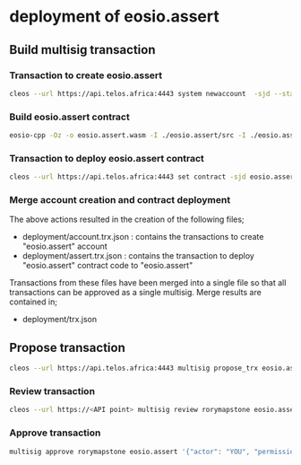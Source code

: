 # deployment of eosio.assert

## Build multisig transaction

### Transaction to create eosio.assert
```bash
cleos --url https://api.telos.africa:4443 system newaccount  -sjd --stake-net "0.1000 TLOS" --stake-cpu "0.9000 TLOS" --buy-ram-kbytes 400 --transfer eosio.assert eosio eosio@active eosio@active  > deployment/account.trx.json
```

### Build eosio.assert contract

```bash
eosio-cpp -Oz -o eosio.assert.wasm -I ./eosio.assert/src -I ./eosio.assert/include eosio.assert/src/eosio.assert.cpp --abigen
```

### Transaction to deploy eosio.assert contract

```bash
cleos --url https://api.telos.africa:4443 set contract -sjd eosio.assert ./ -p eosio@active  > deployment/assert.trx.json
```

### Merge account creation and contract deployment

The above actions resulted in the creation of the following files;
* deployment/account.trx.json : contains the transactions to create "eosio.assert" account
* deployment/assert.trx.json  : contains the transaction to deploy "eosio.assert" contract code to "eosio.assert"

Transactions from these files have been merged into a single file so that all transactions can be approved as a single multisig. Merge results are contained in;
* deployment/trx.json

## Propose transaction

```bash
cleos --url https://api.telos.africa:4443 multisig propose_trx eosio.assert eosio@active ./deployment/trx.json rorymapatone -p rorymapstone@active
```

### Review transaction

```bash
cleos --url https://<API point> multisig review rorymapstone eosio.assert
```

### Approve transaction

```bash
multisig approve rorymapstone eosio.assert '{"actor": "YOU", "permission": "active"}' -p YOU@active
```
